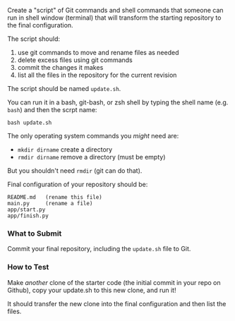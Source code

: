 Create a "script" of Git commands and shell commands that
someone can run in shell window (terminal) that will transform 
the starting repository to the final configuration.  

The script should:

1. use git commands to move and rename files as needed
2. delete excess files using git commands
3. commit the changes it makes
4. list all the files in the repository for the current revision

The script should be named `update.sh`.

You can run it in a bash, git-bash, or zsh shell by typing 
the shell name (e.g. `bash`) and then the scrpt name:
```
bash update.sh
```

The only operating system commands you *might* need are:
- `mkdir dirname` create a directory
- `rmdir dirname` remove a directory (must be empty)

But you shouldn't need `rmdir` (git can do that).

Final configuration of your repository should be:
```
README.md   (rename this file)
main.py     (rename a file)
app/start.py
app/finish.py
```

### What to Submit

Commit your final repository, including the `update.sh` file to Git.

### How to Test

Make *another* clone of the starter code (the initial commit in your repo
on Github), copy your update.sh to this new clone, and run it!

It should transfer the new clone into the final configuration
and then list the files.
